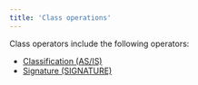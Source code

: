 ```yaml
---
title: 'Class operations'
---
```


Class operators include the following operators:

-   [Classification (AS/IS)](Classification_IS_AS.md)
-   [Signature (SIGNATURE)](Property_signature_CLASS.md)

  
